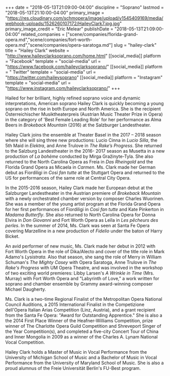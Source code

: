 +++
date = "2018-05-13T21:09:00-04:00"
discipline = "Soprano"
lastmod = "2018-05-13T21:10:00-04:00"
primary_image = "https://res.cloudinary.com/schmopera/image/upload/v1545409169/media/webhook-uploads/1526260107172/HaileyClark7.jpg.jpg"
primary_image_credit = "Eric Melear"
publishDate = "2018-05-13T21:09:00-04:00"
related_companies = ["scene/companies/florida-grand-opera.md","scene/companies/fort-worth-opera.md","scene/companies/opera-saratoga.md"]
slug = "hailey-clark"
title = "Hailey Clark"
website = "http://www.haileyclarksoprano.com/home.html"
[[social_media]]
platform = "Facebook"
template = "social-media"
url = "https://www.facebook.com/haileyclarksoprano/"
[[social_media]]
platform = " Twitter"
template = "social-media"
url = "https://twitter.com/haileysoprano"
[[social_media]]
platform = "Instagram"
template = "social-media"
url = "https://www.instagram.com/haileyclarksoprano/"
+++

Hailed for her brilliant, highly refined soprano voice and dynamic interpretations, American soprano Hailey Clark is quickly becoming a young soprano on the rise in both Europe and North America. She is the recipient Österreichischer Musiktheaterpreis (Austrian Music Theater Prize in Opera) in the category of 'Best Female Leading Role' for her performance as Alma Beers in *Brokeback Mountain* (2016) at the Salzburger Landestheater.

Hailey Clark joins the ensemble at Theater Basel in the 2017 – 2018 season where she will sing three new productions: Lucio Cinna in *Lucio Silla*, the 5th Maid in *Elektra*, and Anne Trulove in *The Rake’s Progress*. She returned to the Salzburg Landestheater in the 2016- 2017 season as Musetta in a new production of *La bohème* conducted by Mirga Gražinyte-Tyla. She also returned to the North Carolina Opera as Freia in *Das Rheingold* and the Florida Grand Opera as Micaela in *Carmen*. Ms. Clark made her German debut as Fiordiligi in *Così fan tutte* at the Stuttgart Opera and returned to the US for performances of the same role at Central City Opera. 

In the 2015-2016 season, Hailey Clark made her European debut at the Salzburger Landestheater in the Austrian premiere of *Brokeback Mountain* with a newly orchestrated chamber version by composer Charles Wuorinen. She was a member of the young artist program at the Florida Grand Opera for her first performances of Fiordiligi in *Così fan tutte* and Kate Pinkerton in *Madama Butterfly*. She also returned to North Carolina Opera for Donna Elvira in *Don Giovanni* and Fort Worth Opera as Leïla in *Les pêcheurs des perles*. In the summer of 2014, Ms. Clark was seen at Santa Fe Opera covering Marzelline in a new production of *Fidelio* under the baton of Harry Bicket. 

An avid performer of new music, Ms. Clark made her debut in 2012 with Fort Worth Opera in the role of Dika/Alecto and cover of the title role in Mark Adamo's *Lysistrata.* Also that season, she sang the role of Merry in William Schuman's *The Mighty Casey* with Opera Saratoga, Anne Trulove in *The Rake's Progress* with UM Opera Theatre, and was involved in the workshop of two exciting world premieres: Libby Larsen's *A Wrinkle in Time* (Mrs. Murray) with Fort Worth Opera and "Labyrinth of Love," a work written for soprano and chamber ensemble by Grammy award-winning composer Michael Daugherty. 

Ms. Clark is a two-time Regional Finalist of the Metropolitan Opera National Council Auditions, a 2015 International Finalist in the Competizione dell'Opera Italian Arias Competition (Linz, Austria), and a grant recipient from the Santa Fe Opera: "Award for Outstanding Apprentice." She is also a the 2014 First Place Winner of the Heafner-Williams Competition, prize winner of The Charlotte Opera Guild Competition and Shreveport Singer of the Year Competition(s), and completed a five-city Concert Tour of China and Inner Mongolia in 2009 as a winner of the Charles A. Lynam National Vocal Competition.

Hailey Clark holds a Master of Music in Vocal Performance from the University of Michigan School of Music and a Bachelor of Music in Vocal Performance from the University of Maryland School of Music. She is also a proud alumnus of the Freie Universität Berlin's FU-Best program.
